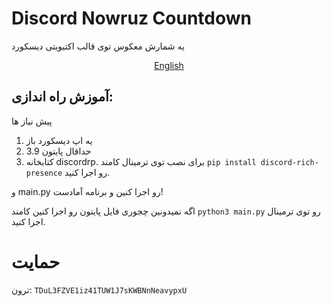 # Discord Nowruz Countdown
یه شمارش معکوس توی قالب اکتیویتی دیسکورد

<p align="center"><a href="https://github.com/Atomic8oy/discord_nowruz/blob/main/README.md"> English </a></p>

## آموزش راه اندازی:
 پیش نیاز ها
1. یه اپ دیسکورد باز
2. حداقال پایتون 3.9
3. کتابخانه discordrp. برای نصب توی ترمینال کامند `pip install discord-rich-presence` رو اجرا کنید.

و main.py رو اجرا کنین و برنامه آمادست!

اگه نمیدونین چجوری فایل پایتون رو اجرا کنین کامند `python3 main.py` رو توی ترمینال اجرا کنید.

# حمایت
ترون: `TDuL3FZVE1iz41TUW1J7sKWBNnNeavypxU`
